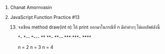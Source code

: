 1. Chanat Amornvasin
2. JavaScript Function Practice #13

    13) จงเขียน method draw(int n) ให้ print ออกมาในกรณีที่ n มีค่าต่างๆ ได้ผลลัพธ์ดังนี้

        *-              *--                 *---
        **              **-                 **--
                        ***                 ***-
                                            ****
        
        n = 2           n = 3               n = 4
